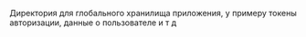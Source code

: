 Директория для глобального хранилища приложения, у примеру токены авторизации, данные о пользователе и т д
